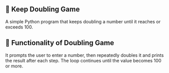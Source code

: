 ## 🎲 Keep Doubling Game
A simple Python program that keeps doubling a number until it reaches or exceeds 100.

## 📌 Functionality of Doubling Game
It prompts the user to enter a number, then repeatedly doubles it and prints the result after each step. The loop continues until the value becomes 100 or more.

